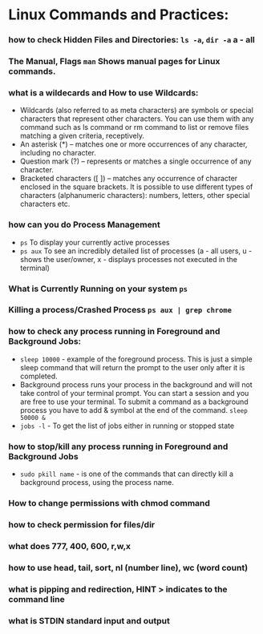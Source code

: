 # Linux Commands and Practices:


### how to check Hidden Files and Directories: `ls -a`, `dir -a` a - all
### The Manual, Flags `man` Shows manual pages for Linux commands.
### what is a wildecards and How to use Wildcards: 
- Wildcards (also referred to as meta characters) are symbols or special characters that represent other characters. You can use them with any command such as ls command or rm command to list or remove files matching a given criteria, receptively.
- An asterisk (*) – matches one or more occurrences of any character, including no character.
- Question mark (?) – represents or matches a single occurrence of any character.
- Bracketed characters ([ ]) – matches any occurrence of character enclosed in the square brackets. It is possible to use different types of characters (alphanumeric characters): numbers, letters, other special characters etc.  

### how can you do Process Management
- `ps` To display your currently active processes
- `ps aux` To see an incredibly detailed list of processes (a - all users, u - shows the user/owner, x - displays processes not executed in the terminal)  

### What is Currently Running on your system `ps`
### Killing a process/Crashed Process `ps aux | grep chrome` 
### how to check any process running in Foreground and Background Jobs:
- `sleep 10000` - example of the foreground process. This is just a simple sleep command that will return the prompt to the user only after it is completed.  
- Background process runs your process in the background and will not take control of your terminal prompt. You can start a session and you are free to use your terminal. To submit a command as a background process you have to add & symbol at the end of the command. `sleep 50000 &`  
- `jobs -l` - To get the list of jobs either in running or stopped state  

### how to stop/kill any process running in Foreground and Background Jobs
- `sudo pkill name` - is one of the commands that can directly kill a background process, using the process name.

### How to change permissions with chmod command
### how to check permission for files/dir
### what does 777, 400, 600, r,w,x
### how to use head, tail, sort, nl (number line), wc (word count)
### what is pipping and redirection, HINT > indicates to the command line
### what is STDIN standard input and output


